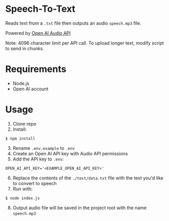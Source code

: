 # Speech-To-Text

Reads text from a `.txt` file then outputs an audio `speech.mp3` file.

Powered by [Open AI Audio API](https://platform.openai.com/docs/guides/speech-to-text)

Note: 4096 character limit per API call. To upload longer text, modify script to send in chunks.

# Requirements

- Node.js
- Open AI account

# Usage

1. Clone repo
2. Install:
```console
$ npm install
```
3. Rename `.env.example` to `.env`
4. Create an Open AI API key with Audio API permissions
5. Add the API key to `.env`:
```env
OPEN_AI_API_KEY='<EXAMPLE_OPEN_AI_API_KEY>'
```
6. Replace the contents of the `./text/data.txt` file with the text you'd like to convert to speech
7. Run with:
```console
$ node index.js
```
8. Output audio file will be saved in the project root with the name `speech.mp3`
